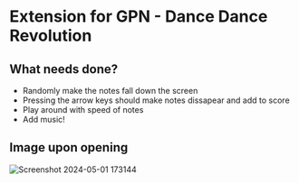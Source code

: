 # Extension for GPN - Dance Dance Revolution

## What needs done?
- Randomly make the notes fall down the screen
- Pressing the arrow keys should make notes dissapear and add to score
- Play around with speed of notes
- Add music!

## Image upon opening
![Screenshot 2024-05-01 173144](https://github.com/hol-hen/ddr_gpn_extension/assets/115449832/8146705c-3ca3-4294-b473-e91620d866ca)



